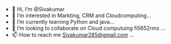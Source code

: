 - 👋 Hi, I’m @Sivakumar
- 👀 I’m interested in Markting, CRM and Cloudcomputing...
- 🌱 I’m currently learning Python and java...
- 💞️ I’m looking to collaborate on Cloud computuing fi5652rms ...
- 📫 How to reach me Sivakumar285@gmail.com ...


